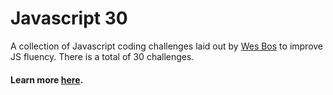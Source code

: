 # Javascript 30

A collection of Javascript coding challenges laid out by [Wes Bos](http://wesbos.com/) to improve JS fluency.
There is a total of 30 challenges. 
#### Learn more [here](https://javascript30.com/).
